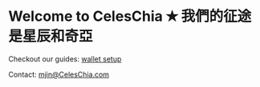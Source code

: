 # Welcome to CelesChia ✭ 我們的征途是星辰和奇亞

Checkout our  guides: [wallet setup](/set_up/)

Contact: mjin@CelesChia.com
